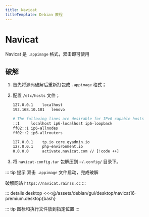 ```yaml
---
title: Navicat
titleTemplate: Debian 教程
---
```


# Navicat

Navicat 是 `.appimage` 格式，双击即可使用

## 破解

1. 首先将源码破解后重新打包成 `.appimage` 格式；

2. 配置 `/etc/hosts` 文件；

   ```bash
   127.0.0.1	localhost
   192.168.10.101	lenovo

   # The following lines are desirable for IPv6 capable hosts
   ::1     localhost ip6-localhost ip6-loopback
   ff02::1 ip6-allnodes
   ff02::2 ip6-allrouters

   127.0.0.1	tp.io core.qyadmin.io
   127.0.0.1	php-environment.io
   0.0.0.0		activate.navicat.com // [!code ++]
   ```

3. 将 `navicat-config.tar` 包解压到 `~/.config/` 目录下。

::: tip 提示
双击 `.appimage` 文件启动，完成破解

破解网站 `https://navicat.rainss.cc`
:::

::: details desktop
<<<@/assets/debian/gui/desktop/navicat16-premium.desktop{bash}

::: tip
图标和执行文件放到指定位置
:::
